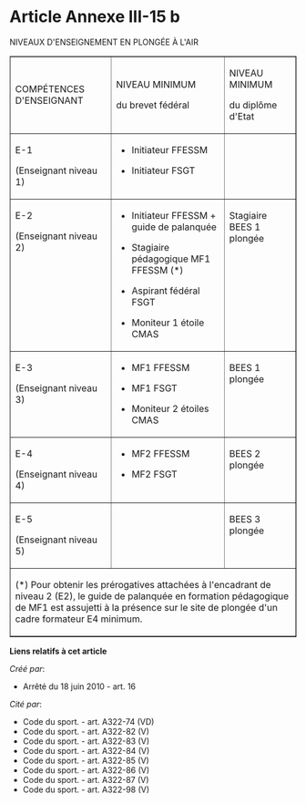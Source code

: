 # Article Annexe III-15 b

NIVEAUX D'ENSEIGNEMENT EN PLONGÉE À L'AIR

<table width="750" align="center" border="1">
  <tbody>
    <tr>
      <td>

COMPÉTENCES D'ENSEIGNANT

</td>
      <td>

NIVEAU MINIMUM

du brevet fédéral

</td>
      <td colspan="2">

NIVEAU MINIMUM

du diplôme d'Etat

</td>
    </tr>
    <tr>
      <td valign="top" align="left">

E-1 

(Enseignant niveau 1)

</td>
      <td valign="top" align="left">

- Initiateur FFESSM 

- Initiateur FSGT

</td>
      <td valign="top" align="left">
    </td></tr>
    <tr>
      <td align="left" valign="top">

E-2 

(Enseignant niveau 2)

</td>
      <td valign="top" align="left">

- Initiateur FFESSM + guide de palanquée 

- Stagiaire pédagogique MF1 FFESSM (*)

- Aspirant fédéral FSGT

- Moniteur 1 étoile CMAS

</td>
      <td align="left" valign="top">

Stagiaire BEES 1 plongée

</td>
    </tr>
    <tr>
      <td valign="top" align="left">

E-3 

(Enseignant niveau 3)

</td>
      <td align="left" valign="top">

- MF1 FFESSM 

- MF1 FSGT

- Moniteur 2 étoiles CMAS

</td>
      <td align="left" valign="top">

BEES 1 plongée

</td>
    </tr>
    <tr>
      <td align="left" valign="top">

E-4 

(Enseignant niveau 4)

</td>
      <td valign="top" align="left">

- MF2 FFESSM 

- MF2 FSGT

</td>
      <td valign="top" align="left">

BEES 2 plongée

</td>
    </tr>
    <tr>
      <td valign="top" align="left">

E-5 

(Enseignant niveau 5)

</td>
      <td align="left" valign="top">
      </td><td valign="top" align="left">

BEES 3 plongée 

</td>
    </tr>
    <tr>
      <td colspan="4">

(*) Pour obtenir les prérogatives attachées à l'encadrant de niveau 2 (E2), le guide de palanquée en formation pédagogique de
MF1 est assujetti à la présence sur le site de plongée d'un cadre formateur E4 minimum.

</td>
    </tr>
  </tbody>
</table>

**Liens relatifs à cet article**

_Créé par_:

  - Arrêté du 18 juin 2010 - art. 16

_Cité par_:

  - Code du sport. - art. A322-74 (VD)
  - Code du sport. - art. A322-82 (V)
  - Code du sport. - art. A322-83 (V)
  - Code du sport. - art. A322-84 (V)
  - Code du sport. - art. A322-85 (V)
  - Code du sport. - art. A322-86 (V)
  - Code du sport. - art. A322-87 (V)
  - Code du sport. - art. A322-98 (V)
